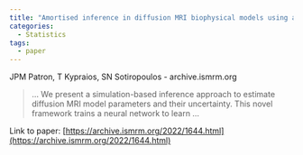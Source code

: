 ```yaml
---
title: "Amortised inference in diffusion MRI biophysical models using artificial neural networks and simulation-based frameworks"
categories:
  - Statistics
tags:
  - paper
---
```

JPM Patron, T Kypraios, SN Sotiropoulos - archive.ismrm.org

>… We present a simulation-based inference approach to estimate diffusion MRI model parameters and their uncertainty. This novel framework trains a neural network to learn …

Link to paper: [https://archive.ismrm.org/2022/1644.html](https://archive.ismrm.org/2022/1644.html)
